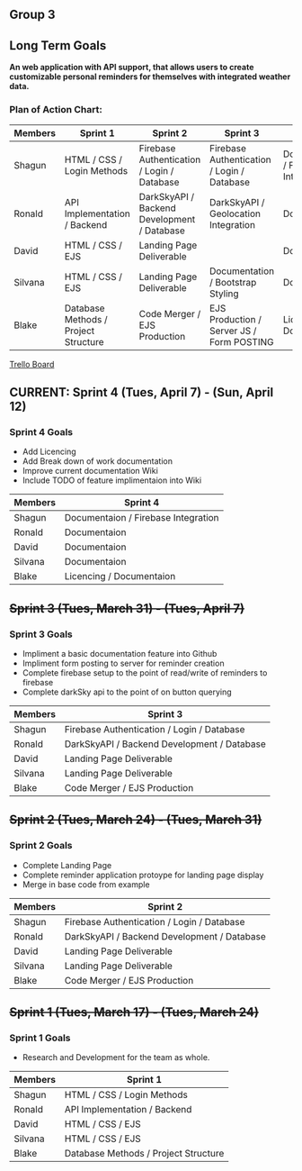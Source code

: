 ## Group 3

## Long Term Goals

**An web application with API support, that allows users to create customizable personal reminders for themselves with integrated weather data.**

### Plan of Action Chart:

| Members | Sprint 1 | Sprint 2 | Sprint 3 | Sprint 4 |
| ------- | -------- | -------- | -------- | -------- |
| Shagun  | HTML / CSS / Login Methods | Firebase Authentication / Login / Database| Firebase Authentication / Login / Database | Documentaion / Firebase Integration |
| Ronald  | API Implementation / Backend |  DarkSkyAPI / Backend Development / Database | DarkSkyAPI / Geolocation Integration | Documentaion |
| David   | HTML / CSS / EJS |  Landing Page Deliverable  |  | Documentaion |
| Silvana | HTML / CSS / EJS | Landing Page Deliverable | Documentation / Bootstrap Styling | Documentaion |
| Blake   | Database Methods / Project Structure | Code Merger / EJS Production | EJS Production / Server JS / Form POSTING | Licencing / Documentaion |

[Trello Board](https://trello.com/invite/b/Bf31PkJP/b57518b64f5b2c1cb753b06326ea1366/reminders-application)

## CURRENT: Sprint 4 (Tues, April 7) - (Sun, April 12)

### Sprint 4 Goals

- Add Licencing
- Add Break down of work documentation
- Improve current documentation Wiki
- Include TODO of feature implimentaion into Wiki

| Members | Sprint 4 |
| ------- | -------- |
| Shagun  | Documentaion / Firebase Integration |
| Ronald  | Documentaion |
| David   | Documentaion |
| Silvana | Documentaion |
| Blake   | Licencing / Documentaion |

## ~~Sprint 3 (Tues, March 31) - (Tues, April 7)~~

### Sprint 3 Goals

- Impliment a basic documentation feature into Github
- Impliment form posting to server for reminder creation
- Complete firebase setup to the point of read/write of reminders to firebase
- Complete darkSky api to the point of on button querying

| Members | Sprint 3 |
| ------- | -------- |
| Shagun  | Firebase Authentication / Login / Database |
| Ronald  | DarkSkyAPI / Backend Development / Database |
| David   | Landing Page Deliverable  |
| Silvana | Landing Page Deliverable |
| Blake   | Code Merger / EJS Production |

## ~~Sprint 2 (Tues, March 24) - (Tues, March 31)~~

### Sprint 2 Goals

- Complete Landing Page
- Complete reminder application protoype for landing page display
- Merge in base code from example

| Members | Sprint 2 |
| ------- | -------- |
| Shagun  | Firebase Authentication / Login / Database |
| Ronald  | DarkSkyAPI / Backend Development / Database |
| David   | Landing Page Deliverable  |
| Silvana | Landing Page Deliverable |
| Blake   | Code Merger / EJS Production |

## ~~Sprint 1 (Tues, March 17) - (Tues, March 24)~~

### Sprint 1 Goals

- Research and Development for the team as whole.

| Members | Sprint 1 | 
| ------- | -------- |
| Shagun  | HTML / CSS / Login Methods |
| Ronald  | API Implementation / Backend |
| David   | HTML / CSS / EJS |
| Silvana | HTML / CSS / EJS |
| Blake   | Database Methods / Project Structure |
